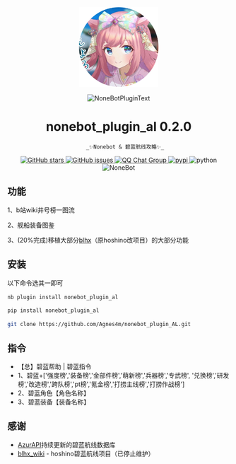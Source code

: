 <div align="center">

<img src="https://raw.githubusercontent.com/Agnes4m/nonebot_plugin_l4d2_server/main/image/logo.png" width="180" height="180"  alt="AgnesDigitalLogo">
                <br>
<p><img src="https://s2.loli.net/2022/06/16/xsVUGRrkbn1ljTD.png" width="240" alt="NoneBotPluginText"></p>
</div>

<div align="center">

# nonebot_plugin_al 0.2.0

        _✨Nonebot & 碧蓝航线攻略✨_

<a href="https://github.com/Agnes4m/nonebot_plugin_AL/stargazers">
<img alt="GitHub stars" src="https://img.shields.io/github/stars/Agnes4m/nonebot_plugin_AL" alt="stars">
</a>

<a href="https://github.com/Agnes4m/nonebot_plugin_AL/issues">
<img alt="GitHub issues" src="https://img.shields.io/github/issues/Agnes4m/nonebot_plugin_AL" alt="issues">
</a>

<a href="https://jq.qq.com/?_wv=1027&k=HdjoCcAe">
        <img src="https://img.shields.io/badge/QQ%E7%BE%A4-399365126-orange?style=flat-square" alt="QQ Chat Group">
</a>

<a href="https://pypi.python.org/pypi/nonebot_plugin_AL">
        <img src="https://img.shields.io/pypi/v/nonebot_plugin_AL.svg" alt="pypi">

</a>

<img src="https://img.shields.io/badge/python-3.9+-blue.svg" alt="python">
    <img src="https://img.shields.io/badge/nonebot-2.0.0-red.svg" alt="NoneBot">

</div>

## 功能

1、b站wiki井号榜一图流

2、舰船装备图鉴

3、(20%完成)移植大部分[blhx](https://github.com/Gaylone/blhx_wiki)（原hoshino改项目）的大部分功能


## 安装

以下命令选其一即可

```sh
nb plugin install nonebot_plugin_al
```
```sh
pip install nonebot_plugin_al
```
```sh
git clone https://github.com/Agnes4m/nonebot_plugin_AL.git
```

## 指令

- 【总】碧蓝帮助 | 碧蓝指令
- 1、碧蓝+['强度榜','装备榜','金部件榜','萌新榜','兵器榜','专武榜',
        '兑换榜','研发榜','改造榜','跨队榜','pt榜','氪金榜','打捞主线榜','打捞作战榜']
- 2、碧蓝角色【角色名称】
- 3、碧蓝装备【装备名称】

## 感谢

- [AzurAPI](https://github.com/AzurAPI/azurapi-js-setup)持续更新的碧蓝航线数据库
- [blhx_wiki](https://github.com/Gaylone/blhx_wiki) - hoshino碧蓝航线项目（已停止维护）

